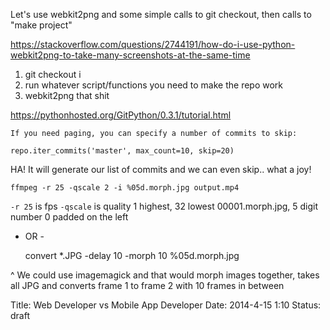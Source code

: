 

Let's use webkit2png and some simple calls to git checkout, then calls to "make project"

https://stackoverflow.com/questions/2744191/how-do-i-use-python-webkit2png-to-take-many-screenshots-at-the-same-time


1. git checkout i
2. run whatever script/functions you need to make the repo work
3. webkit2png that shit



https://pythonhosted.org/GitPython/0.3.1/tutorial.html

    If you need paging, you can specify a number of commits to skip:

    repo.iter_commits('master', max_count=10, skip=20)

HA! It will generate our list of commits and we can even skip.. what a joy!


    ffmpeg -r 25 -qscale 2 -i %05d.morph.jpg output.mp4

`-r 25` is fps
`-qscale` is quality 1 highest, 32 lowest
00001.morph.jpg, 5 digit number 0 padded on the left


- OR -


    convert *.JPG -delay 10 -morph 10 %05d.morph.jpg

^ We could use imagemagick and that would morph images together, takes all JPG and converts frame 1 to frame 2 with 10 frames in between




Title: Web Developer vs Mobile App Developer
Date: 2014-4-15 1:10
Status: draft
